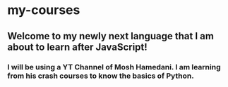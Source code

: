 # my-courses

## Welcome to my newly next language that I am about to learn after JavaScript!


### I will be using a YT Channel of Mosh Hamedani. I am learning from his crash courses to know the basics of Python.

